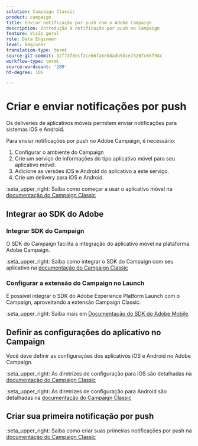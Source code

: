 ```yaml
---
solution: Campaign Classic
product: campaign
title: Enviar notificação por push com o Adobe Campaign
description: Introdução à notificação por push no Campaign
feature: Visão geral
role: Data Engineer
level: Beginner
translation-type: tm+mt
source-git-commit: 32f73f8ecf2ce66fa6e58adb5bce7320fc65f94c
workflow-type: tm+mt
source-wordcount: '280'
ht-degree: 16%

---
```


# Criar e enviar notificações por push

Os deliveries de aplicativos móveis permitem enviar notificações para sistemas iOS e Android.

Para enviar notificações por push no Adobe Campaign, é necessário:

1. Configurar o ambiente do Campaign
1. Crie um serviço de informações do tipo aplicativo móvel para seu aplicativo móvel.
1. Adicione as versões iOS e Android do aplicativo a este serviço.
1. Crie um delivery para iOS e Android.

:seta_upper_right: Saiba como começar a usar o aplicativo móvel na [documentação do Campaign Classic](https://experienceleague.adobe.com/docs/campaign-classic/using/sending-messages/sending-push-notifications/about-mobile-app-channel.html)

## Integrar ao SDK do Adobe

### Integrar SDK do Campaign

O SDK do Campaign facilita a integração do aplicativo móvel na plataforma Adobe Campaign.

:seta_upper_right: Saiba como integrar o SDK do Campaign com seu aplicativo na [documentação do Campaign Classic](https://experienceleague.adobe.com/docs/campaign-classic/using/sending-messages/sending-push-notifications/integrating-campaign-sdk-into-the-mobile-application.html?lang=en#loading-campaign-sdk)

### Configurar a extensão do Campaign no Launch

É possível integrar o SDK do Adobe Experience Platform Launch com o Campaign, aproveitando a extensão Campaign Classic.

:seta_upper_right: Saiba mais em [Documentação do SDK do Adobe Mobile](https://aep-sdks.gitbook.io/docs/using-mobile-extensions/adobe-campaignclassic)

## Definir as configurações do aplicativo no Campaign

Você deve definir as configurações dos aplicativos iOS e Android no Adobe Campaign.

:seta_upper_right: As diretrizes de configuração para iOS são detalhadas na [documentação do Campaign Classic](https://experienceleague.adobe.com/docs/campaign-classic/using/sending-messages/sending-push-notifications/configure-the-mobile-app/configuring-the-mobile-application.html?lang=en#sending-messages)

:seta_upper_right: As diretrizes de configuração para Android são detalhadas na [documentação do Campaign Classic](https://experienceleague.adobe.com/docs/campaign-classic/using/sending-messages/sending-push-notifications/configure-the-mobile-app/configuring-the-mobile-application-android.html?lang=en#sending-messages)

## Criar sua primeira notificação por push

:seta_upper_right: Saiba como criar suas primeiras notificações por push na [documentação do Campaign Classic](https://experienceleague.adobe.com/docs/campaign-classic/using/sending-messages/sending-push-notifications/creating-notifications.html?lang=en#sending-notifications-on-ios)

